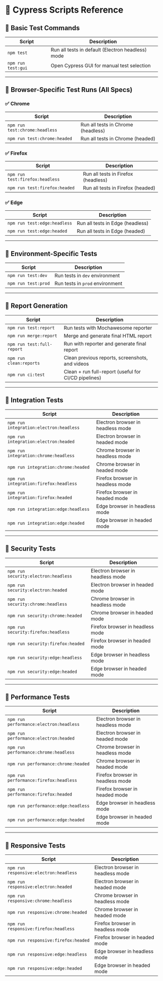 # 📜 Cypress Scripts Reference

## 🔹 Basic Test Commands

| Script              | Description                                        |
|---------------------|----------------------------------------------------|
| `npm test`          | Run all tests in default (Electron headless) mode |
| `npm run test:gui`  | Open Cypress GUI for manual test selection         |

---

## 🔹 Browser-Specific Test Runs (All Specs)

### ✅ Chrome

| Script                        | Description                            |
|-------------------------------|----------------------------------------|
| `npm run test:chrome:headless` | Run all tests in Chrome (headless)     |
| `npm run test:chrome:headed`   | Run all tests in Chrome (headed)       |

### ✅ Firefox

| Script                          | Description                              |
|----------------------------------|------------------------------------------|
| `npm run test:firefox:headless` | Run all tests in Firefox (headless)      |
| `npm run test:firefox:headed`   | Run all tests in Firefox (headed)        |

### ✅ Edge

| Script                       | Description                           |
|------------------------------|---------------------------------------|
| `npm run test:edge:headless` | Run all tests in Edge (headless)      |
| `npm run test:edge:headed`   | Run all tests in Edge (headed)        |

---

## 🔹 Environment-Specific Tests

| Script             | Description                                |
|--------------------|--------------------------------------------|
| `npm run test:dev`  | Run tests in `dev` environment             |
| `npm run test:prod` | Run tests in `prod` environment            |

---

## 🔹 Report Generation

| Script                    | Description                                               |
|---------------------------|-----------------------------------------------------------|
| `npm run test:report`     | Run tests with Mochawesome reporter                       |
| `npm run merge:report`    | Merge and generate final HTML report                      |
| `npm run test:full-report`| Run with reporter and generate final report               |
| `npm run clean:reports`   | Clean previous reports, screenshots, and videos           |
| `npm run ci:test`         | Clean + run full-report (useful for CI/CD pipelines)      |

---

## 🔹 Integration Tests

| Script                                    | Description                         |
|-------------------------------------------|-------------------------------------|
| `npm run integration:electron:headless`   | Electron browser in headless mode   |
| `npm run integration:electron:headed`     | Electron browser in headed mode     |
| `npm run integration:chrome:headless`     | Chrome browser in headless mode     |
| `npm run integration:chrome:headed`       | Chrome browser in headed mode       |
| `npm run integration:firefox:headless`    | Firefox browser in headless mode    |
| `npm run integration:firefox:headed`      | Firefox browser in headed mode      |
| `npm run integration:edge:headless`       | Edge browser in headless mode       |
| `npm run integration:edge:headed`         | Edge browser in headed mode         |

---

## 🔹 Security Tests

| Script                                  | Description                         |
|------------------------------------------|-------------------------------------|
| `npm run security:electron:headless`     | Electron browser in headless mode   |
| `npm run security:electron:headed`       | Electron browser in headed mode     |
| `npm run security:chrome:headless`       | Chrome browser in headless mode     |
| `npm run security:chrome:headed`         | Chrome browser in headed mode       |
| `npm run security:firefox:headless`      | Firefox browser in headless mode    |
| `npm run security:firefox:headed`        | Firefox browser in headed mode      |
| `npm run security:edge:headless`         | Edge browser in headless mode       |
| `npm run security:edge:headed`           | Edge browser in headed mode         |

---

## 🔹 Performance Tests

| Script                                      | Description                         |
|---------------------------------------------|-------------------------------------|
| `npm run performance:electron:headless`     | Electron browser in headless mode   |
| `npm run performance:electron:headed`       | Electron browser in headed mode     |
| `npm run performance:chrome:headless`       | Chrome browser in headless mode     |
| `npm run performance:chrome:headed`         | Chrome browser in headed mode       |
| `npm run performance:firefox:headless`      | Firefox browser in headless mode    |
| `npm run performance:firefox:headed`        | Firefox browser in headed mode      |
| `npm run performance:edge:headless`         | Edge browser in headless mode       |
| `npm run performance:edge:headed`           | Edge browser in headed mode         |

---

## 🔹 Responsive Tests

| Script                                     | Description                         |
|--------------------------------------------|-------------------------------------|
| `npm run responsive:electron:headless`     | Electron browser in headless mode   |
| `npm run responsive:electron:headed`       | Electron browser in headed mode     |
| `npm run responsive:chrome:headless`       | Chrome browser in headless mode     |
| `npm run responsive:chrome:headed`         | Chrome browser in headed mode       |
| `npm run responsive:firefox:headless`      | Firefox browser in headless mode    |
| `npm run responsive:firefox:headed`        | Firefox browser in headed mode      |
| `npm run responsive:edge:headless`         | Edge browser in headless mode       |
| `npm run responsive:edge:headed`           | Edge browser in headed mode         |
